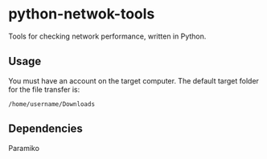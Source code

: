 python-netwok-tools
===================

Tools for checking network performance, written in Python.

Usage
-----

You must have an account on the target computer. The default target folder for the file transfer is:

    /home/username/Downloads


Dependencies
------------

Paramiko